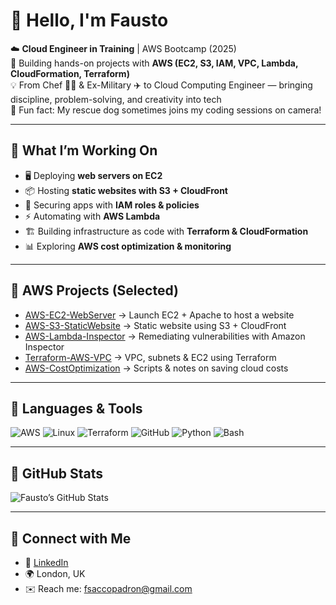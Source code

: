 # 👋 Hello, I'm Fausto  

☁️ **Cloud Engineer in Training** | AWS Bootcamp (2025)  
🔧 Building hands-on projects with **AWS (EC2, S3, IAM, VPC, Lambda, CloudFormation, Terraform)**  
💡 From Chef 👨‍🍳 & Ex-Military ✈️ to Cloud Computing Engineer — bringing discipline, problem-solving, and creativity into tech  
🐶 Fun fact: My rescue dog sometimes joins my coding sessions on camera!  

---

## 🔹 What I’m Working On
- 🖥️ Deploying **web servers on EC2**  
- 📦 Hosting **static websites with S3 + CloudFront**  
- 🔐 Securing apps with **IAM roles & policies**  
- ⚡ Automating with **AWS Lambda**  
- 🏗️ Building infrastructure as code with **Terraform & CloudFormation**  
- 📊 Exploring **AWS cost optimization & monitoring**  

---

## 🔹 AWS Projects (Selected)
- [AWS-EC2-WebServer](#) → Launch EC2 + Apache to host a website  
- [AWS-S3-StaticWebsite](#) → Static website using S3 + CloudFront  
- [AWS-Lambda-Inspector](#) → Remediating vulnerabilities with Amazon Inspector  
- [Terraform-AWS-VPC](#) → VPC, subnets & EC2 using Terraform  
- [AWS-CostOptimization](#) → Scripts & notes on saving cloud costs  

---

## 🔹 Languages & Tools
![AWS](https://img.shields.io/badge/AWS-Cloud-orange?logo=amazon-aws)
![Linux](https://img.shields.io/badge/Linux-Terminal-blue?logo=linux)
![Terraform](https://img.shields.io/badge/Terraform-IaC-purple?logo=terraform)
![GitHub](https://img.shields.io/badge/GitHub-Repo-black?logo=github)
![Python](https://img.shields.io/badge/Python-Scripting-yellow?logo=python)
![Bash](https://img.shields.io/badge/Bash-Scripting-darkgreen?logo=gnu-bash)

---

## 🔹 GitHub Stats
![Fausto’s GitHub Stats](https://github-readme-stats.vercel.app/api?username=FaustoSacco&show_icons=true&theme=tokyonight)

---

## 🔹 Connect with Me
- 💼 [LinkedIn](https://linkedin.com/in/faustosacco)  
- 🌍 London, UK  
- ✉️ Reach me: fsaccopadron@gmail.com  


